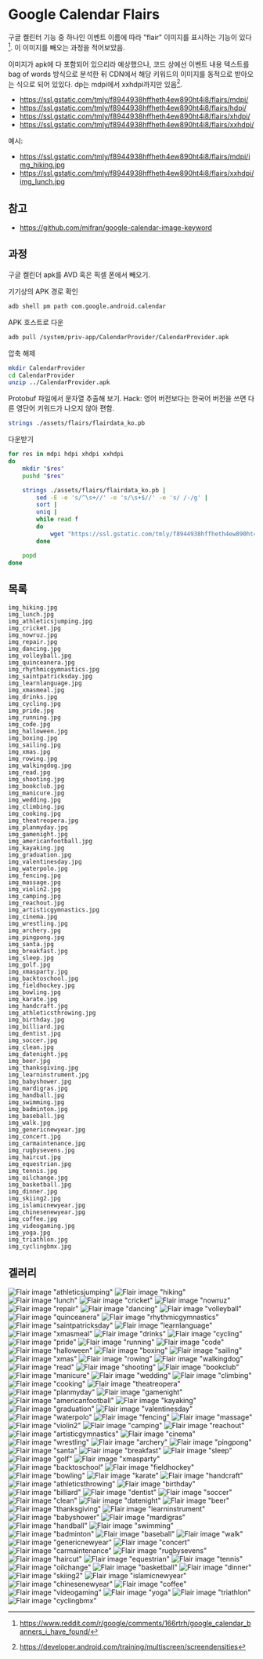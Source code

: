 # Google Calendar Flairs
구글 켈린터 기능 중 하나인 이벤트 이름에 따라 "flair" 이미지를 표시하는 기능이
있다[^1]. 이 이미지를 빼오는 과정을 적어보았음.


이미지가 apk에 다 포함되어 있으리라 예상했으나, 코드 상에선 이벤트 내용 텍스트를
bag of words 방식으로 분석한 뒤 CDN에서 해당 키워드의 이미지를 동적으로 받아오는
식으로 되어 있있다. dp는 mdpi에서 xxhdpi까지만 있음[^2].

- https://ssl.gstatic.com/tmly/f8944938hffheth4ew890ht4i8/flairs/mdpi/
- https://ssl.gstatic.com/tmly/f8944938hffheth4ew890ht4i8/flairs/hdpi/
- https://ssl.gstatic.com/tmly/f8944938hffheth4ew890ht4i8/flairs/xhdpi/
- https://ssl.gstatic.com/tmly/f8944938hffheth4ew890ht4i8/flairs/xxhdpi/

예시:

- https://ssl.gstatic.com/tmly/f8944938hffheth4ew890ht4i8/flairs/mdpi/img_hiking.jpg
- https://ssl.gstatic.com/tmly/f8944938hffheth4ew890ht4i8/flairs/xxhdpi/img_lunch.jpg

[^1]: https://www.reddit.com/r/google/comments/166rtrh/google_calendar_banners_i_have_found/
[^2]: https://developer.android.com/training/multiscreen/screendensities

## 참고
- https://github.com/mifran/google-calendar-image-keyword

## 과정
구글 켈린더 apk를 AVD 혹은 픽셀 폰에서 빼오기.

기기상의 APK 경로 확인
```sh
adb shell pm path com.google.android.calendar
```

APK 호스트로 다운
```sh
adb pull /system/priv-app/CalendarProvider/CalendarProvider.apk
```

압축 해제
```sh
mkdir CalendarProvider
cd CalendarProvider
unzip ../CalendarProvider.apk
```

Protobuf 파일에서 문자열 추출해 보기. Hack: 영어 버전보다는 한국어 버전을 쓰면
다른 영단어 키워드가 나오지 않아 편함.

```sh
strings ./assets/flairs/flairdata_ko.pb
```

다운받기

```sh
for res in mdpi hdpi xhdpi xxhdpi
do
	mkdir "$res"
	pushd "$res"

	strings ./assets/flairs/flairdata_ko.pb |
		sed -E -e 's/^\s+//' -e 's/\s+$//' -e 's/ /-/g' |
		sort |
		uniq |
		while read f
		do
			wget "https://ssl.gstatic.com/tmly/f8944938hffheth4ew890ht4i8/flairs/$res/img_$f.jpg"
		done

	popd
done
```

## 목록
```
img_hiking.jpg
img_lunch.jpg
img_athleticsjumping.jpg
img_cricket.jpg
img_nowruz.jpg
img_repair.jpg
img_dancing.jpg
img_volleyball.jpg
img_quinceanera.jpg
img_rhythmicgymnastics.jpg
img_saintpatricksday.jpg
img_learnlanguage.jpg
img_xmasmeal.jpg
img_drinks.jpg
img_cycling.jpg
img_pride.jpg
img_running.jpg
img_code.jpg
img_halloween.jpg
img_boxing.jpg
img_sailing.jpg
img_xmas.jpg
img_rowing.jpg
img_walkingdog.jpg
img_read.jpg
img_shooting.jpg
img_bookclub.jpg
img_manicure.jpg
img_wedding.jpg
img_climbing.jpg
img_cooking.jpg
img_theatreopera.jpg
img_planmyday.jpg
img_gamenight.jpg
img_americanfootball.jpg
img_kayaking.jpg
img_graduation.jpg
img_valentinesday.jpg
img_waterpolo.jpg
img_fencing.jpg
img_massage.jpg
img_violin2.jpg
img_camping.jpg
img_reachout.jpg
img_artisticgymnastics.jpg
img_cinema.jpg
img_wrestling.jpg
img_archery.jpg
img_pingpong.jpg
img_santa.jpg
img_breakfast.jpg
img_sleep.jpg
img_golf.jpg
img_xmasparty.jpg
img_backtoschool.jpg
img_fieldhockey.jpg
img_bowling.jpg
img_karate.jpg
img_handcraft.jpg
img_athleticsthrowing.jpg
img_birthday.jpg
img_billiard.jpg
img_dentist.jpg
img_soccer.jpg
img_clean.jpg
img_datenight.jpg
img_beer.jpg
img_thanksgiving.jpg
img_learninstrument.jpg
img_babyshower.jpg
img_mardigras.jpg
img_handball.jpg
img_swimming.jpg
img_badminton.jpg
img_baseball.jpg
img_walk.jpg
img_genericnewyear.jpg
img_concert.jpg
img_carmaintenance.jpg
img_rugbysevens.jpg
img_haircut.jpg
img_equestrian.jpg
img_tennis.jpg
img_oilchange.jpg
img_basketball.jpg
img_dinner.jpg
img_skiing2.jpg
img_islamicnewyear.jpg
img_chinesenewyear.jpg
img_coffee.jpg
img_videogaming.jpg
img_yoga.jpg
img_triathlon.jpg
img_cyclingbmx.jpg
```

## 겔러리
![Flair image "athleticsjumping"](https://ssl.gstatic.com/tmly/f8944938hffheth4ew890ht4i8/flairs/mdpi/img_athleticsjumping.jpg)
![Flair image "hiking"](https://ssl.gstatic.com/tmly/f8944938hffheth4ew890ht4i8/flairs/mdpi/img_hiking.jpg)
![Flair image "lunch"](https://ssl.gstatic.com/tmly/f8944938hffheth4ew890ht4i8/flairs/mdpi/img_lunch.jpg)
![Flair image "cricket"](https://ssl.gstatic.com/tmly/f8944938hffheth4ew890ht4i8/flairs/mdpi/img_cricket.jpg)
![Flair image "nowruz"](https://ssl.gstatic.com/tmly/f8944938hffheth4ew890ht4i8/flairs/mdpi/img_nowruz.jpg)
![Flair image "repair"](https://ssl.gstatic.com/tmly/f8944938hffheth4ew890ht4i8/flairs/mdpi/img_repair.jpg)
![Flair image "dancing"](https://ssl.gstatic.com/tmly/f8944938hffheth4ew890ht4i8/flairs/mdpi/img_dancing.jpg)
![Flair image "volleyball"](https://ssl.gstatic.com/tmly/f8944938hffheth4ew890ht4i8/flairs/mdpi/img_volleyball.jpg)
![Flair image "quinceanera"](https://ssl.gstatic.com/tmly/f8944938hffheth4ew890ht4i8/flairs/mdpi/img_quinceanera.jpg)
![Flair image "rhythmicgymnastics"](https://ssl.gstatic.com/tmly/f8944938hffheth4ew890ht4i8/flairs/mdpi/img_rhythmicgymnastics.jpg)
![Flair image "saintpatricksday"](https://ssl.gstatic.com/tmly/f8944938hffheth4ew890ht4i8/flairs/mdpi/img_saintpatricksday.jpg)
![Flair image "learnlanguage"](https://ssl.gstatic.com/tmly/f8944938hffheth4ew890ht4i8/flairs/mdpi/img_learnlanguage.jpg)
![Flair image "xmasmeal"](https://ssl.gstatic.com/tmly/f8944938hffheth4ew890ht4i8/flairs/mdpi/img_xmasmeal.jpg)
![Flair image "drinks"](https://ssl.gstatic.com/tmly/f8944938hffheth4ew890ht4i8/flairs/mdpi/img_drinks.jpg)
![Flair image "cycling"](https://ssl.gstatic.com/tmly/f8944938hffheth4ew890ht4i8/flairs/mdpi/img_cycling.jpg)
![Flair image "pride"](https://ssl.gstatic.com/tmly/f8944938hffheth4ew890ht4i8/flairs/mdpi/img_pride.jpg)
![Flair image "running"](https://ssl.gstatic.com/tmly/f8944938hffheth4ew890ht4i8/flairs/mdpi/img_running.jpg)
![Flair image "code"](https://ssl.gstatic.com/tmly/f8944938hffheth4ew890ht4i8/flairs/mdpi/img_code.jpg)
![Flair image "halloween"](https://ssl.gstatic.com/tmly/f8944938hffheth4ew890ht4i8/flairs/mdpi/img_halloween.jpg)
![Flair image "boxing"](https://ssl.gstatic.com/tmly/f8944938hffheth4ew890ht4i8/flairs/mdpi/img_boxing.jpg)
![Flair image "sailing"](https://ssl.gstatic.com/tmly/f8944938hffheth4ew890ht4i8/flairs/mdpi/img_sailing.jpg)
![Flair image "xmas"](https://ssl.gstatic.com/tmly/f8944938hffheth4ew890ht4i8/flairs/mdpi/img_xmas.jpg)
![Flair image "rowing"](https://ssl.gstatic.com/tmly/f8944938hffheth4ew890ht4i8/flairs/mdpi/img_rowing.jpg)
![Flair image "walkingdog"](https://ssl.gstatic.com/tmly/f8944938hffheth4ew890ht4i8/flairs/mdpi/img_walkingdog.jpg)
![Flair image "read"](https://ssl.gstatic.com/tmly/f8944938hffheth4ew890ht4i8/flairs/mdpi/img_read.jpg)
![Flair image "shooting"](https://ssl.gstatic.com/tmly/f8944938hffheth4ew890ht4i8/flairs/mdpi/img_shooting.jpg)
![Flair image "bookclub"](https://ssl.gstatic.com/tmly/f8944938hffheth4ew890ht4i8/flairs/mdpi/img_bookclub.jpg)
![Flair image "manicure"](https://ssl.gstatic.com/tmly/f8944938hffheth4ew890ht4i8/flairs/mdpi/img_manicure.jpg)
![Flair image "wedding"](https://ssl.gstatic.com/tmly/f8944938hffheth4ew890ht4i8/flairs/mdpi/img_wedding.jpg)
![Flair image "climbing"](https://ssl.gstatic.com/tmly/f8944938hffheth4ew890ht4i8/flairs/mdpi/img_climbing.jpg)
![Flair image "cooking"](https://ssl.gstatic.com/tmly/f8944938hffheth4ew890ht4i8/flairs/mdpi/img_cooking.jpg)
![Flair image "theatreopera"](https://ssl.gstatic.com/tmly/f8944938hffheth4ew890ht4i8/flairs/mdpi/img_theatreopera.jpg)
![Flair image "planmyday"](https://ssl.gstatic.com/tmly/f8944938hffheth4ew890ht4i8/flairs/mdpi/img_planmyday.jpg)
![Flair image "gamenight"](https://ssl.gstatic.com/tmly/f8944938hffheth4ew890ht4i8/flairs/mdpi/img_gamenight.jpg)
![Flair image "americanfootball"](https://ssl.gstatic.com/tmly/f8944938hffheth4ew890ht4i8/flairs/mdpi/img_americanfootball.jpg)
![Flair image "kayaking"](https://ssl.gstatic.com/tmly/f8944938hffheth4ew890ht4i8/flairs/mdpi/img_kayaking.jpg)
![Flair image "graduation"](https://ssl.gstatic.com/tmly/f8944938hffheth4ew890ht4i8/flairs/mdpi/img_graduation.jpg)
![Flair image "valentinesday"](https://ssl.gstatic.com/tmly/f8944938hffheth4ew890ht4i8/flairs/mdpi/img_valentinesday.jpg)
![Flair image "waterpolo"](https://ssl.gstatic.com/tmly/f8944938hffheth4ew890ht4i8/flairs/mdpi/img_waterpolo.jpg)
![Flair image "fencing"](https://ssl.gstatic.com/tmly/f8944938hffheth4ew890ht4i8/flairs/mdpi/img_fencing.jpg)
![Flair image "massage"](https://ssl.gstatic.com/tmly/f8944938hffheth4ew890ht4i8/flairs/mdpi/img_massage.jpg)
![Flair image "violin2"](https://ssl.gstatic.com/tmly/f8944938hffheth4ew890ht4i8/flairs/mdpi/img_violin2.jpg)
![Flair image "camping"](https://ssl.gstatic.com/tmly/f8944938hffheth4ew890ht4i8/flairs/mdpi/img_camping.jpg)
![Flair image "reachout"](https://ssl.gstatic.com/tmly/f8944938hffheth4ew890ht4i8/flairs/mdpi/img_reachout.jpg)
![Flair image "artisticgymnastics"](https://ssl.gstatic.com/tmly/f8944938hffheth4ew890ht4i8/flairs/mdpi/img_artisticgymnastics.jpg)
![Flair image "cinema"](https://ssl.gstatic.com/tmly/f8944938hffheth4ew890ht4i8/flairs/mdpi/img_cinema.jpg)
![Flair image "wrestling"](https://ssl.gstatic.com/tmly/f8944938hffheth4ew890ht4i8/flairs/mdpi/img_wrestling.jpg)
![Flair image "archery"](https://ssl.gstatic.com/tmly/f8944938hffheth4ew890ht4i8/flairs/mdpi/img_archery.jpg)
![Flair image "pingpong"](https://ssl.gstatic.com/tmly/f8944938hffheth4ew890ht4i8/flairs/mdpi/img_pingpong.jpg)
![Flair image "santa"](https://ssl.gstatic.com/tmly/f8944938hffheth4ew890ht4i8/flairs/mdpi/img_santa.jpg)
![Flair image "breakfast"](https://ssl.gstatic.com/tmly/f8944938hffheth4ew890ht4i8/flairs/mdpi/img_breakfast.jpg)
![Flair image "sleep"](https://ssl.gstatic.com/tmly/f8944938hffheth4ew890ht4i8/flairs/mdpi/img_sleep.jpg)
![Flair image "golf"](https://ssl.gstatic.com/tmly/f8944938hffheth4ew890ht4i8/flairs/mdpi/img_golf.jpg)
![Flair image "xmasparty"](https://ssl.gstatic.com/tmly/f8944938hffheth4ew890ht4i8/flairs/mdpi/img_xmasparty.jpg)
![Flair image "backtoschool"](https://ssl.gstatic.com/tmly/f8944938hffheth4ew890ht4i8/flairs/mdpi/img_backtoschool.jpg)
![Flair image "fieldhockey"](https://ssl.gstatic.com/tmly/f8944938hffheth4ew890ht4i8/flairs/mdpi/img_fieldhockey.jpg)
![Flair image "bowling"](https://ssl.gstatic.com/tmly/f8944938hffheth4ew890ht4i8/flairs/mdpi/img_bowling.jpg)
![Flair image "karate"](https://ssl.gstatic.com/tmly/f8944938hffheth4ew890ht4i8/flairs/mdpi/img_karate.jpg)
![Flair image "handcraft"](https://ssl.gstatic.com/tmly/f8944938hffheth4ew890ht4i8/flairs/mdpi/img_handcraft.jpg)
![Flair image "athleticsthrowing"](https://ssl.gstatic.com/tmly/f8944938hffheth4ew890ht4i8/flairs/mdpi/img_athleticsthrowing.jpg)
![Flair image "birthday"](https://ssl.gstatic.com/tmly/f8944938hffheth4ew890ht4i8/flairs/mdpi/img_birthday.jpg)
![Flair image "billiard"](https://ssl.gstatic.com/tmly/f8944938hffheth4ew890ht4i8/flairs/mdpi/img_billiard.jpg)
![Flair image "dentist"](https://ssl.gstatic.com/tmly/f8944938hffheth4ew890ht4i8/flairs/mdpi/img_dentist.jpg)
![Flair image "soccer"](https://ssl.gstatic.com/tmly/f8944938hffheth4ew890ht4i8/flairs/mdpi/img_soccer.jpg)
![Flair image "clean"](https://ssl.gstatic.com/tmly/f8944938hffheth4ew890ht4i8/flairs/mdpi/img_clean.jpg)
![Flair image "datenight"](https://ssl.gstatic.com/tmly/f8944938hffheth4ew890ht4i8/flairs/mdpi/img_datenight.jpg)
![Flair image "beer"](https://ssl.gstatic.com/tmly/f8944938hffheth4ew890ht4i8/flairs/mdpi/img_beer.jpg)
![Flair image "thanksgiving"](https://ssl.gstatic.com/tmly/f8944938hffheth4ew890ht4i8/flairs/mdpi/img_thanksgiving.jpg)
![Flair image "learninstrument"](https://ssl.gstatic.com/tmly/f8944938hffheth4ew890ht4i8/flairs/mdpi/img_learninstrument.jpg)
![Flair image "babyshower"](https://ssl.gstatic.com/tmly/f8944938hffheth4ew890ht4i8/flairs/mdpi/img_babyshower.jpg)
![Flair image "mardigras"](https://ssl.gstatic.com/tmly/f8944938hffheth4ew890ht4i8/flairs/mdpi/img_mardigras.jpg)
![Flair image "handball"](https://ssl.gstatic.com/tmly/f8944938hffheth4ew890ht4i8/flairs/mdpi/img_handball.jpg)
![Flair image "swimming"](https://ssl.gstatic.com/tmly/f8944938hffheth4ew890ht4i8/flairs/mdpi/img_swimming.jpg)
![Flair image "badminton"](https://ssl.gstatic.com/tmly/f8944938hffheth4ew890ht4i8/flairs/mdpi/img_badminton.jpg)
![Flair image "baseball"](https://ssl.gstatic.com/tmly/f8944938hffheth4ew890ht4i8/flairs/mdpi/img_baseball.jpg)
![Flair image "walk"](https://ssl.gstatic.com/tmly/f8944938hffheth4ew890ht4i8/flairs/mdpi/img_walk.jpg)
![Flair image "genericnewyear"](https://ssl.gstatic.com/tmly/f8944938hffheth4ew890ht4i8/flairs/mdpi/img_genericnewyear.jpg)
![Flair image "concert"](https://ssl.gstatic.com/tmly/f8944938hffheth4ew890ht4i8/flairs/mdpi/img_concert.jpg)
![Flair image "carmaintenance"](https://ssl.gstatic.com/tmly/f8944938hffheth4ew890ht4i8/flairs/mdpi/img_carmaintenance.jpg)
![Flair image "rugbysevens"](https://ssl.gstatic.com/tmly/f8944938hffheth4ew890ht4i8/flairs/mdpi/img_rugbysevens.jpg)
![Flair image "haircut"](https://ssl.gstatic.com/tmly/f8944938hffheth4ew890ht4i8/flairs/mdpi/img_haircut.jpg)
![Flair image "equestrian"](https://ssl.gstatic.com/tmly/f8944938hffheth4ew890ht4i8/flairs/mdpi/img_equestrian.jpg)
![Flair image "tennis"](https://ssl.gstatic.com/tmly/f8944938hffheth4ew890ht4i8/flairs/mdpi/img_tennis.jpg)
![Flair image "oilchange"](https://ssl.gstatic.com/tmly/f8944938hffheth4ew890ht4i8/flairs/mdpi/img_oilchange.jpg)
![Flair image "basketball"](https://ssl.gstatic.com/tmly/f8944938hffheth4ew890ht4i8/flairs/mdpi/img_basketball.jpg)
![Flair image "dinner"](https://ssl.gstatic.com/tmly/f8944938hffheth4ew890ht4i8/flairs/mdpi/img_dinner.jpg)
![Flair image "skiing2"](https://ssl.gstatic.com/tmly/f8944938hffheth4ew890ht4i8/flairs/mdpi/img_skiing2.jpg)
![Flair image "islamicnewyear"](https://ssl.gstatic.com/tmly/f8944938hffheth4ew890ht4i8/flairs/mdpi/img_islamicnewyear.jpg)
![Flair image "chinesenewyear"](https://ssl.gstatic.com/tmly/f8944938hffheth4ew890ht4i8/flairs/mdpi/img_chinesenewyear.jpg)
![Flair image "coffee"](https://ssl.gstatic.com/tmly/f8944938hffheth4ew890ht4i8/flairs/mdpi/img_coffee.jpg)
![Flair image "videogaming"](https://ssl.gstatic.com/tmly/f8944938hffheth4ew890ht4i8/flairs/mdpi/img_videogaming.jpg)
![Flair image "yoga"](https://ssl.gstatic.com/tmly/f8944938hffheth4ew890ht4i8/flairs/mdpi/img_yoga.jpg)
![Flair image "triathlon"](https://ssl.gstatic.com/tmly/f8944938hffheth4ew890ht4i8/flairs/mdpi/img_triathlon.jpg)
![Flair image "cyclingbmx"](https://ssl.gstatic.com/tmly/f8944938hffheth4ew890ht4i8/flairs/mdpi/img_cyclingbmx.jpg)
